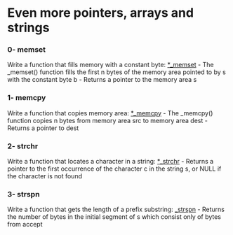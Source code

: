 # Even more pointers, arrays and strings

### 0- memset
Write a function that fills memory with a constant byte: [*_memset](0x07-pointers_arrays_strings/0-memset.c)
	- The _memset() function fills the first n bytes of the memory area pointed to by s with the constant byte b
	- Returns a pointer to the memory area s

### 1- memcpy
Write a function that copies memory area: [*_memcpy](0x07-pointers_arrays_strings/1-memcpy.c)
	- The _memcpy() function copies n bytes from memory area src to memory area dest
	- Returns a pointer to dest

### 2- strchr
Write a function that locates a character in a string: [*_strchr](0x07-pointers_arrays_strings/2-strchr.c)
	- Returns a pointer to the first occurrence of the character c in the string s, or NULL if the character is not found

### 3- strspn
Write a function that gets the length of a prefix substring: [_strspn](0x07-pointers_arrays_strings/3-strspn.c)
	- Returns the number of bytes in the initial segment of s which consist only of bytes from accept